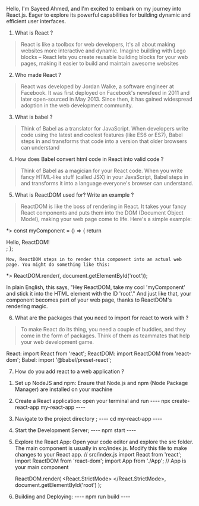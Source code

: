 Hello, I'm Sayeed Ahmed, and I'm excited to embark on my journey into React.js. Eager to explore its powerful capabilities for building dynamic and efficient user interfaces.

1. What is React ?
> React is like a toolbox for web developers, It's all about making websites more interactive and dynamic. Imagine building with Lego blocks – React lets you create reusable building blocks for your web pages, making it easier to build and maintain awesome websites

2. Who made React ?
> React was developed by Jordan Walke, a software engineer at Facebook. It was first deployed on Facebook's newsfeed in 2011 and later open-sourced in May 2013. Since then, it has gained widespread adoption in the web development community.

3. What is babel ?
> Think of Babel as a translator for JavaScript. When developers write code using the latest and coolest features (like ES6 or ES7), Babel steps in and transforms that code into a version that older browsers can understand

4. How does Babel convert html code in React into valid code ?
> Think of Babel as a magician for your React code. When you write  fancy HTML-like stuff (called JSX) in your JavaScript, Babel steps in and transforms it into a language everyone's browser can understand.

5. What is ReactDOM used for? Write an example ?
> ReactDOM is like the boss of rendering in React. It takes your fancy React components and puts them into the DOM (Document Object Model), making your web page come to life. Here's a simple example:

*>  const myComponent = () => {
        return <div>Hello, ReactDOM!</div>;
    };

    Now, ReactDOM steps in to render this component into an actual web page. You might do something like this:

*>    ReactDOM.render(<myComponent />, document.getElementById('root'));

In plain English, this says, "Hey ReactDOM, take my cool 'myComponent' and stick it into the HTML element with the ID 'root'." And just like that, your component becomes part of your web page, thanks to ReactDOM's rendering magic.

6. What are the packages that you need to import for react to work with ?
> To make React do its thing, you need a couple of buddies, and they come in the form of packages. Think of them as teammates that help your web development game.

React: import React from 'react';
ReactDOM: import ReactDOM from 'react-dom';
Babel: import '@babel/preset-react';

7. How do you add react to a web application ?
>
 1. Set up NodeJS and npm:
    Ensure that Node.js and npm (Node Package Manager) are installed on your machine
 2. Create a React application:
    open your terminal and run
 ---- npx create-react-app my-react-app ----
 3. Navigate to the project directory ;
 ---- cd my-react-app ----
 4. Start the Development Server;
 ---- npm start ----
 5. Explore the React App:
    Open your code editor and explore the src folder. The main component is usually in src/index.js. Modify this file to make changes to your React app.
    // src/index.js
    import React from 'react';
    import ReactDOM from 'react-dom';
    import App from './App'; // App is your main component

    ReactDOM.render(
    <React.StrictMode>
        <App />
    </React.StrictMode>,
    document.getElementById('root')
    );
 6. Building and Deploying:
 ---- npm run build ----


